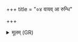 +++
title = "०४ वायव् आ रुन्धि"

+++
<details><summary>मूलम् (GR)</summary>

+++(PSK 20.47.4; see KauśS 127.5)+++वायव् आ रुन्धि नो मृगान्  
अस्मभ्यं मृगयद्भ्यः ।  
स नो नेदिष्ठम् आ कृधि  
वातो हि रशनाकृतः ॥
</details>